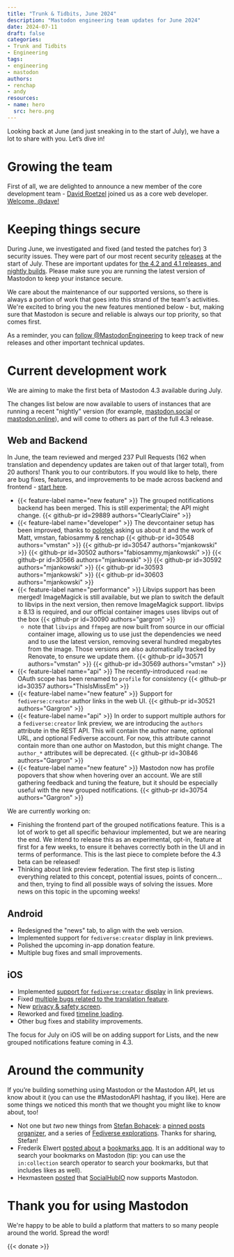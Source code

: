 ```yaml
---
title: "Trunk & Tidbits, June 2024"
description: "Mastodon engineering team updates for June 2024"
date: 2024-07-11
draft: false
categories:
- Trunk and Tidbits
- Engineering
tags:
- engineering
- mastodon
authors:
- renchap
- andy
resources:
- name: hero
  src: hero.png
---
```


Looking back at June (and just sneaking in to the start of July), we have a lot to share with you. Let’s dive in!

# Growing the team

First of all, we are delighted to announce a new member of the core development team - [David Roetzel](https://upp2.com/@dave) joined us as a core web developer. [Welcome, @dave!](https://mastodon.social/@Gargron/112717333579545073)

# Keeping things secure

During June, we investigated and fixed (and tested the patches for) 3 security issues. They were part of our most recent security [releases](https://github.com/mastodon/mastodon/releases) at the start of July. These are important updates for [the 4.2 and 4.1 releases, and nightly builds](https://mastodon.social/@MastodonEngineering/112729089400502697). Please make sure you are running the latest version of Mastodon to keep your instance secure.

We care about the maintenance of our supported versions, so there is always a portion of work that goes into this strand of the team's activities. We're excited to bring you the new features mentioned below - but, making sure that Mastodon is secure and reliable is always our top priority, so that comes first.

As a reminder, you can [follow @MastodonEngineering](https://mastodon.social/@MastodonEngineering) to keep track of new releases and other important technical updates.

# Current development work

We are aiming to make the first beta of Mastodon 4.3 available during July.

The changes list below are now available to users of instances that are running a recent "nightly" version (for example, [mastodon.social](http://mastodon.social) or [mastodon.online](https://mastodon.online)), and will come to others as part of the full 4.3 release.

## Web and Backend

In June, the team reviewed and merged 237 Pull Requests (162 when translation and dependency updates are taken out of that larger total), from 20 authors! Thank you to our contributors. If you would like to help, there are bug fixes, features, and improvements to be made across backend and frontend - [start here](https://github.com/mastodon/mastodon/issues/30167).

<div class="features-list">

- {{< feature-label name="new feature" >}} The grouped notifications backend has been merged. This is still experimental; the API might change. {{< github-pr id=29889 authors="ClearlyClaire" >}}
- {{< feature-label name="developer" >}} The devcontainer setup has been improved, thanks to [polotek](https://social.polotek.net/@polotek) asking us about it and the work of Matt, vmstan, fabiosammy & renchap {{< github-pr id=30548 authors="vmstan" >}} {{< github-pr id=30547 authors="mjankowski" >}} {{< github-pr id=30502 authors="fabiosammy,mjankowski" >}}  {{< github-pr id=30566 authors="mjankowski" >}} {{< github-pr id=30592 authors="mjankowski" >}} {{< github-pr id=30593 authors="mjankowski" >}} {{< github-pr id=30603 authors="mjankowski" >}}
- {{< feature-label name="performance" >}} Libvips support has been merged! ImageMagick is still available, but we plan to switch the default to libvips in the next version, then remove ImageMagick support. libvips ≥ 8.13 is required, and our official container images uses libvips out of the box {{< github-pr id=30090 authors="gargron" >}}
  - note that `libvips` and `ffmpeg` are now built from source in our official container image, allowing us to use just the dependencies we need and to use the latest version, removing several hundred megabytes from the image. Those versions are also automatically tracked by Renovate, to ensure we update them. {{< github-pr id=30571 authors="vmstan" >}} {{< github-pr id=30569 authors="vmstan" >}}
- {{< feature-label name="api" >}} The recently-introduced `read:me` OAuth scope has been renamed to `profile` for consistency {{< github-pr id=30357 authors="ThisIsMissEm" >}}
- {{< feature-label name="new feature" >}} Support for  `fediverse:creator` author links in the web UI. {{< github-pr id=30521 authors="Gargron" >}}
- {{< feature-label name="api" >}} In order to support multiple authors for a `fediverse:creator` link preview, we are introducing the `authors` attribute in the REST API. This  will contain the author name, optional URL, and optional Fediverse account. For now, this attribute cannot contain more than one author on Mastodon, but this might change. The `author_*` attributes will be deprecated. {{< github-pr id=30846 authors="Gargron" >}}
- {{< feature-label name="new feature" >}} Mastodon now has profile popovers that show when hovering over an account. We are still gathering feedback and tuning the feature, but it should be especially useful with the new grouped notifications. {{< github-pr id=30754 authors="Gargron" >}}

</div>

We are currently working on:

- Finishing the frontend part of the grouped notifications feature. This is a lot of work to get all specific behaviour implemented, but we are nearing the end. We intend to release this as an experimental, opt-in, feature at first for a few weeks, to ensure it behaves correctly both in the UI and in terms of performance. This is the last piece to complete before the 4.3 beta can be released!
- Thinking about link preview federation. The first step is listing everything related to this concept, potential issues, points of concern... and then, trying to find all possible ways of solving the issues. More news on this topic in the upcoming weeks!

## Android

- Redesigned the "news" tab, to align with the web version.
- Implemented support for `fediverse:creator` display in link previews.
- Polished the upcoming in-app donation feature.
- Multiple bug fixes and small improvements.

## iOS

- Implemented [support for `fediverse:creator` display](https://github.com/mastodon/mastodon-ios/pull/1321) in link previews.
- Fixed [multiple bugs related to the translation feature]( https://github.com/mastodon/mastodon-ios/pull/1320).
- New [privacy & safety screen](https://github.com/mastodon/mastodon-ios/pull/1306).
- Reworked and fixed [timeline loading](https://github.com/mastodon/mastodon-ios/pull/1316).
- Other bug fixes and stability improvements.

The focus for July on iOS will be on adding support for Lists, and the new grouped notifications feature coming in 4.3.

# Around the community

If you’re building something using Mastodon or the Mastodon API, let us know about it (you can use the #MastodonAPI hashtag, if you like). Here are some things we noticed this month that we thought you might like to know about, too!

- Not one but *two* new things from [Stefan Bohacek](https://stefanbohacek.online/@stefan): a [pinned posts organizer](https://pinned-posts-organizer.stefanbohacek.dev/), and a series of [Fediverse explorations](https://stefanbohacek.com/project/fediverse-explorations/). Thanks for sharing, Stefan!
- Frederik Elwert [posted about](https://fedihum.org/@felwert/112724461707800079) a [bookmarks app](https://github.com/frederik-elwert/mastodon-bookmark-search/). It is an additional way to search your bookmarks on Mastodon (tip: you can use the `in:collection` search operator to search your bookmarks, but that includes likes as well).
- Hexmasteen [posted](https://chaos.social/@hexmasteen/112728534180475511) that [SocialHubIO](https://socialhub.io/en/) now supports Mastodon.

# Thank you for using Mastodon

We're happy to be able to build a platform that matters to so many people around the world. Spread the word!

{{< donate >}}
